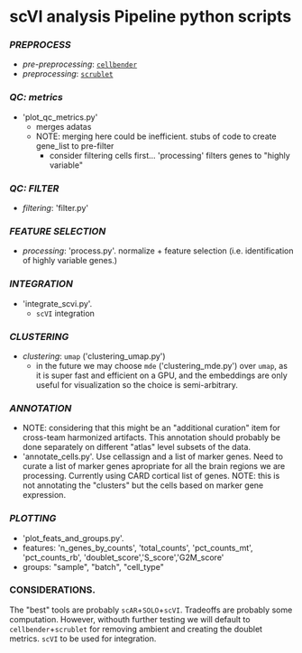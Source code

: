 # scVI analysis Pipeline python scripts


### _PREPROCESS_
- _pre-preprocessing_: [`cellbender`](../../cellbender/scripts/cellbender.py)
- _preprocessing_: [`scrublet`]('preprocess.py') 

### _QC: metrics_
- 'plot_qc_metrics.py'
    - merges adatas
    - NOTE:  merging here could be inefficient.  stubs of code to create gene_list to pre-filter 
        - consider filtering cells first... 'processing' filters genes to "highly variable"

### _QC: FILTER_ 
- _filtering_: 'filter.py'

### _FEATURE SELECTION_ 
- _processing_: 'process.py'.  normalize + feature selection (i.e. identification of highly variable genes.)

### _INTEGRATION_
- 'integrate_scvi.py'.  
    - `scVI` integration 

### _CLUSTERING_
- _clustering_: `umap` ('clustering_umap.py') 
    - in the future we may choose `mde` ('clustering_mde.py') over `umap`, as it is super fast and efficient on a GPU, and the embeddings are only useful for visualization so the choice is semi-arbitrary.


### _ANNOTATION_
- NOTE:  considering that this might be an "additional curation" item for cross-team harmonized artifacts.  This annotation should probably be done separately on different "atlas" level subsets of the data.
- 'annotate_cells.py'.  Use cellassign and a list of marker genes.  Need to curate a list of marker genes apropriate for all the brain regions we are processing.  Currently using CARD cortical list of genes.  NOTE: this is not annotating the "clusters" but the cells based on marker gene expression.

### _PLOTTING_
- 'plot_feats_and_groups.py'.  
- features: 'n_genes_by_counts', 'total_counts', 'pct_counts_mt', 'pct_counts_rb', 'doublet_score','S_score','G2M_score'
- groups: "sample", "batch", "cell_type"

### CONSIDERATIONS.
The "best" tools are probably `scAR`+`SOLO`+`scVI`.   Tradeoffs are probably some computation.  However, withouth further testing
we will default to `cellbender`+`scrublet` for removing ambient and creating the doublet metrics. `scVI` to be used for integration.

